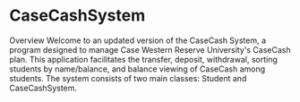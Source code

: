 # CaseCashSystem
Overview
Welcome to an updated version of the CaseCash System, a program designed to manage Case Western Reserve University's CaseCash plan. This application facilitates the transfer, deposit, withdrawal, sorting students by name/balance, and balance viewing of CaseCash among students. The system consists of two main classes: Student and CaseCashSystem.
